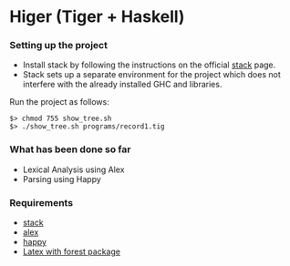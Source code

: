 # Higer (Tiger + Haskell)



### Setting up the project
* Install stack by following the instructions on the official [stack](https://docs.haskellstack.org/en/stable/README/) page. 
* Stack sets up a separate environment for the project which does not interfere with  the already installed GHC and libraries.

Run the project as follows:
```
$> chmod 755 show_tree.sh
$> ./show_tree.sh programs/record1.tig 
```

### What has been done so far
* Lexical Analysis using Alex
* Parsing using Happy


### Requirements
* [stack](https://docs.haskellstack.org/en/stable/README/)
* [alex](https://www.haskell.org/alex/)
* [happy](https://www.haskell.org/happy/)
* [Latex with forest package](https://www.ctan.org/pkg/forest?lang=en)

